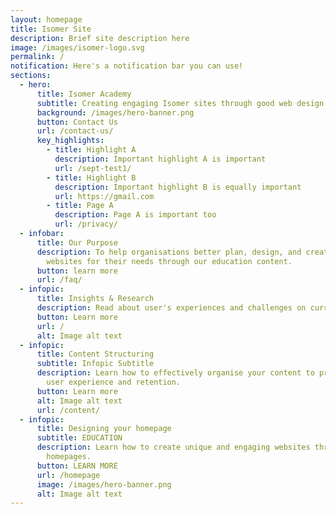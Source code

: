 ```yaml
---
layout: homepage
title: Isomer Site
description: Brief site description here
image: /images/isomer-logo.svg
permalink: /
notification: Here's a notification bar you can use!
sections:
  - hero:
      title: Isomer Academy
      subtitle: Creating engaging Isomer sites through good web design practices.
      background: /images/hero-banner.png
      button: Contact Us
      url: /contact-us/
      key_highlights:
        - title: Highlight A
          description: Important highlight A is important
          url: /sept-test1/
        - title: Highlight B
          description: Important highlight B is equally important
          url: https://gmail.com
        - title: Page A
          description: Page A is important too
          url: /privacy/
  - infobar:
      title: Our Purpose
      description: To help organisations better plan, design, and create engaging
        websites for their needs through our education content.
      button: learn more
      url: /faq/
  - infopic:
      title: Insights & Research
      description: Read about user's experiences and challenges on current school websites.
      button: Learn more
      url: /
      alt: Image alt text
  - infopic:
      title: Content Structuring
      subtitle: Infopic Subtitle
      description: Learn how to effectively organise your content to provide better
        user experience and retention.
      button: Learn more
      alt: Image alt text
      url: /content/
  - infopic:
      title: Designing your homepage
      subtitle: EDUCATION
      description: Learn how to create unique and engaging websites through effective
        homepages.
      button: LEARN MORE
      url: /homepage
      image: /images/hero-banner.png
      alt: Image alt text
---
```

